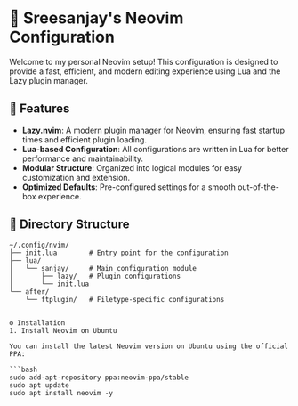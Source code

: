 # 🌿 Sreesanjay's Neovim Configuration

Welcome to my personal Neovim setup! This configuration is designed to provide a fast, efficient, and modern editing experience using Lua and the Lazy plugin manager.

## 🚀 Features

- **Lazy.nvim**: A modern plugin manager for Neovim, ensuring fast startup times and efficient plugin loading.
- **Lua-based Configuration**: All configurations are written in Lua for better performance and maintainability.
- **Modular Structure**: Organized into logical modules for easy customization and extension.
- **Optimized Defaults**: Pre-configured settings for a smooth out-of-the-box experience.

## 📁 Directory Structure

````plaintext
~/.config/nvim/
├── init.lua        # Entry point for the configuration
├── lua/
│   └── sanjay/     # Main configuration module
│       ├── lazy/   # Plugin configurations
│       └── init.lua
└── after/
    └── ftplugin/   # Filetype-specific configurations


⚙️ Installation
1. Install Neovim on Ubuntu

You can install the latest Neovim version on Ubuntu using the official PPA:

```bash
sudo add-apt-repository ppa:neovim-ppa/stable
sudo apt update
sudo apt install neovim -y
````

